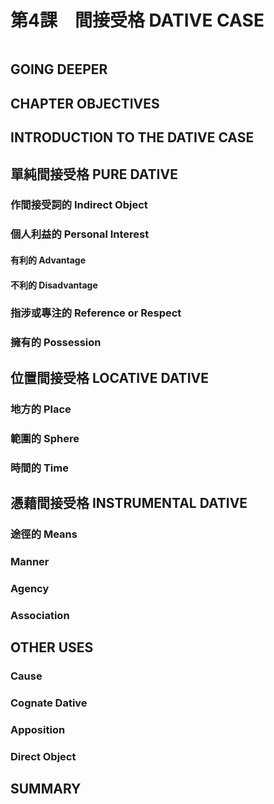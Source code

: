 # 第4課　間接受格 DATIVE CASE

```table-of-contents
```




## GOING DEEPER


## CHAPTER OBJECTIVES


## INTRODUCTION TO THE DATIVE CASE


## 單純間接受格 PURE DATIVE

### 作間接受詞的 Indirect Object


### 個人利益的 Personal Interest

#### 有利的 Advantage

#### 不利的 Disadvantage

### 指涉或專注的 Reference or Respect


### 擁有的 Possession

## 位置間接受格 LOCATIVE DATIVE

### 地方的 Place


### 範圍的 Sphere


### 時間的 Time

## 憑藉間接受格 INSTRUMENTAL DATIVE

### 途徑的 Means


### Manner


### Agency


### Association


## OTHER USES

### Cause


### Cognate Dative


### Apposition


### Direct Object
## SUMMARY

